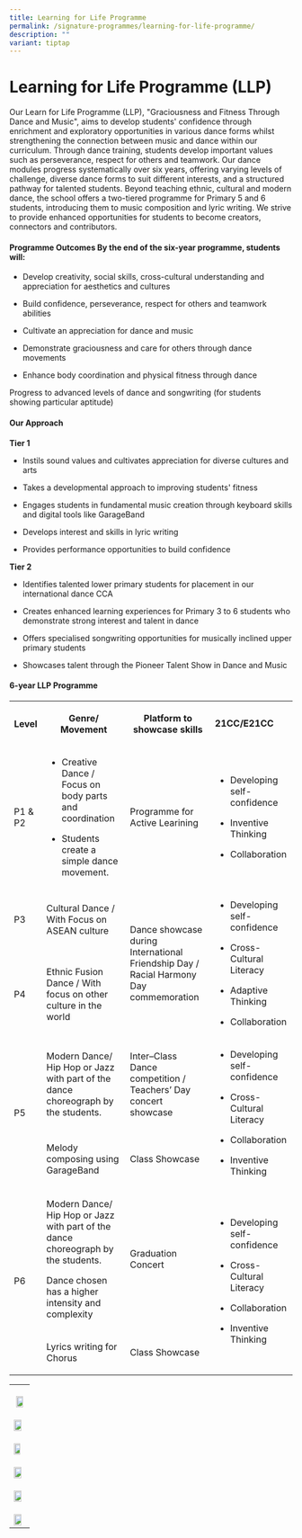 ```yaml
---
title: Learning for Life Programme
permalink: /signature-programmes/learning-for-life-programme/
description: ""
variant: tiptap
---
```

<h1>Learning for Life Programme (LLP)</h1>
<p>Our Learn for Life Programme (LLP), "Graciousness and Fitness Through
Dance and Music", aims to develop students' confidence through enrichment
and exploratory opportunities in various dance forms whilst strengthening
the connection between music and dance within our curriculum. Through dance
training, students develop important values such as perseverance, respect
for others and teamwork. Our dance modules progress systematically over
six years, offering varying levels of challenge, diverse dance forms to
suit different interests, and a structured pathway for talented students.
Beyond teaching ethnic, cultural and modern dance, the school offers a
two-tiered programme for Primary 5 and 6 students, introducing them to
music composition and lyric writing. We strive to provide enhanced opportunities
for students to become creators, connectors and contributors.</p>
<h4>Programme Outcomes By the end of the six-year programme, students will:</h4>
<ul data-tight="true" class="tight">
<li>
<p>Develop creativity, social skills, cross-cultural understanding and appreciation
for aesthetics and cultures</p>
</li>
<li>
<p>Build confidence, perseverance, respect for others and teamwork abilities</p>
</li>
<li>
<p>Cultivate an appreciation for dance and music</p>
</li>
<li>
<p>Demonstrate graciousness and care for others through dance movements</p>
</li>
<li>
<p>Enhance body coordination and physical fitness through dance</p>
</li>
</ul>
<p>Progress to advanced levels of dance and songwriting (for students showing
particular aptitude)</p>
<h4>Our Approach</h4>
<p><strong>Tier 1</strong>
</p>
<ul data-tight="true" class="tight">
<li>
<p>Instils sound values and cultivates appreciation for diverse cultures
and arts</p>
</li>
<li>
<p>Takes a developmental approach to improving students' fitness</p>
</li>
<li>
<p>Engages students in fundamental music creation through keyboard skills
and digital tools like GarageBand</p>
</li>
<li>
<p>Develops interest and skills in lyric writing</p>
</li>
<li>
<p>Provides performance opportunities to build confidence</p>
</li>
</ul>
<p><strong>Tier 2</strong>
</p>
<ul data-tight="true" class="tight">
<li>
<p>Identifies talented lower primary students for placement in our international
dance CCA</p>
</li>
<li>
<p>Creates enhanced learning experiences for Primary 3 to 6 students who
demonstrate strong interest and talent in dance</p>
</li>
<li>
<p>Offers specialised songwriting opportunities for musically inclined upper
primary students</p>
</li>
<li>
<p>Showcases talent through the Pioneer Talent Show in Dance and Music</p>
</li>
</ul>
<h4>6-year LLP Programme</h4>
<table style="minWidth: 100px">
<colgroup>
<col>
<col>
<col>
<col>
</colgroup>
<tbody>
<tr>
<th rowspan="1" colspan="1">
<p>Level</p>
</th>
<th rowspan="1" colspan="1">
<p>Genre/ Movement</p>
</th>
<th rowspan="1" colspan="1">
<p>Platform to
<br>showcase skills</p>
</th>
<td rowspan="1" colspan="1">
<p><strong>21CC/E21CC</strong>
</p>
</td>
</tr>
<tr>
<td rowspan="1" colspan="1">
<p>P1 &amp; P2</p>
</td>
<td rowspan="1" colspan="1">
<ul data-tight="true" class="tight">
<li>
<p>Creative Dance / Focus on body parts and coordination</p>
</li>
<li>
<p>Students create a simple dance movement.</p>
</li>
</ul>
</td>
<td rowspan="1" colspan="1">
<p>Programme for Active Learining</p>
</td>
<td rowspan="1" colspan="1">
<ul data-tight="true" class="tight">
<li>
<p>Developing self-confidence</p>
</li>
<li>
<p>Inventive Thinking</p>
</li>
<li>
<p>Collaboration</p>
</li>
</ul>
</td>
</tr>
<tr>
<td rowspan="1" colspan="1">
<p>P3</p>
</td>
<td rowspan="1" colspan="1">
<p>Cultural Dance / With Focus on ASEAN culture</p>
</td>
<td rowspan="2" colspan="1">
<p>Dance showcase during International Friendship Day / Racial Harmony Day
commemoration</p>
</td>
<td rowspan="2" colspan="1">
<ul data-tight="true" class="tight">
<li>
<p>Developing self-confidence</p>
</li>
<li>
<p>Cross-Cultural Literacy</p>
</li>
<li>
<p>Adaptive Thinking</p>
</li>
<li>
<p>Collaboration</p>
</li>
</ul>
</td>
</tr>
<tr>
<td rowspan="1" colspan="1">
<p>P4</p>
</td>
<td rowspan="1" colspan="1">
<p>Ethnic Fusion Dance / With focus on other culture in the world</p>
</td>
</tr>
<tr>
<td rowspan="2" colspan="1">
<p>P5</p>
</td>
<td rowspan="1" colspan="1">
<p>Modern Dance/ Hip Hop or Jazz with part of the dance choreograph by the
students.</p>
</td>
<td rowspan="1" colspan="1">
<p>Inter–Class Dance competition / Teachers’ Day concert showcase</p>
</td>
<td rowspan="2" colspan="1">
<ul data-tight="true" class="tight">
<li>
<p>Developing self-confidence</p>
</li>
<li>
<p>Cross-Cultural Literacy</p>
</li>
<li>
<p>Collaboration</p>
</li>
<li>
<p>Inventive Thinking</p>
</li>
</ul>
</td>
</tr>
<tr>
<td rowspan="1" colspan="1">
<p>Melody composing using GarageBand&nbsp;</p>
</td>
<td rowspan="1" colspan="1">
<p>Class Showcase</p>
</td>
</tr>
<tr>
<td rowspan="2" colspan="1">
<p>P6</p>
</td>
<td rowspan="1" colspan="1">
<p>Modern Dance/ Hip Hop or Jazz with part of the dance choreograph by the
students.</p>
<p>Dance chosen has a higher intensity and complexity</p>
</td>
<td rowspan="1" colspan="1">
<p>Graduation Concert</p>
</td>
<td rowspan="2" colspan="1">
<ul data-tight="true" class="tight">
<li>
<p>Developing self-confidence</p>
</li>
<li>
<p>Cross-Cultural Literacy</p>
</li>
<li>
<p>Collaboration</p>
</li>
<li>
<p>Inventive Thinking</p>
</li>
</ul>
</td>
</tr>
<tr>
<td rowspan="1" colspan="1">
<p>Lyrics writing for Chorus</p>
</td>
<td rowspan="1" colspan="1">
<p>Class Showcase</p>
</td>
</tr>
</tbody>
</table>
<table style="minWidth: 25px">
<colgroup>
<col>
</colgroup>
<tbody>
<tr>
<th rowspan="1" colspan="1">
<p></p>
<div class="isomer-image-wrapper">
<img style="width: 80%;" height="auto" width="100%" alt="" src="/images/LLP_1.png">
</div>
</th>
</tr>
<tr>
<td rowspan="1" colspan="1">
<p></p>
<div class="isomer-image-wrapper">
<img style="width: 80%;" height="auto" width="100%" alt="" src="/images/LLP_2.png">
</div>
</td>
</tr>
<tr>
<td rowspan="1" colspan="1">
<p></p>
<div class="isomer-image-wrapper">
<img style="width: 75%;" height="auto" width="100%" alt="" src="/images/LLP_3.png">
</div>
</td>
</tr>
<tr>
<td rowspan="1" colspan="1">
<p></p>
<div class="isomer-image-wrapper">
<img style="width: 80%;" height="auto" width="100%" alt="" src="/images/LLP_4.png">
</div>
</td>
</tr>
<tr>
<td rowspan="1" colspan="1">
<p></p>
<div class="isomer-image-wrapper">
<img style="width: 80%;" height="auto" width="100%" alt="" src="/images/LLP_5.png">
</div>
</td>
</tr>
<tr>
<td rowspan="1" colspan="1">
<p></p>
<div class="isomer-image-wrapper">
<img style="width: 80%;" height="auto" width="100%" alt="" src="/images/LLP_6.png">
</div>
</td>
</tr>
</tbody>
</table>
<p></p>
